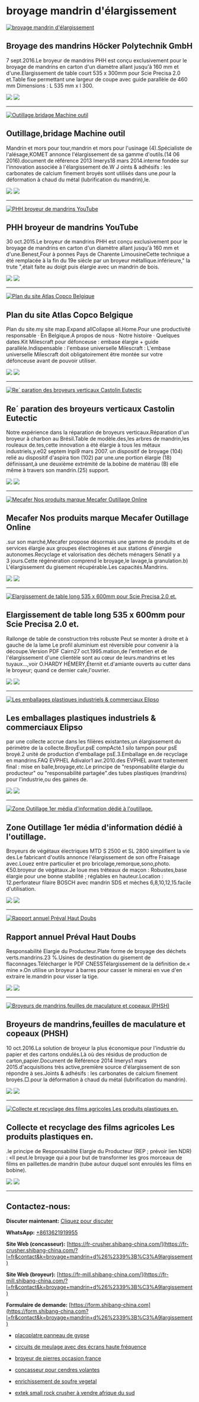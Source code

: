 # broyage mandrin d&#39;élargissement

<a href="https://swt.shibang-china.com/?l=fr&img&k=broyage+mandrin+d%26%2339%3B%C3%A9largissement" target="_blank">![broyage mandrin d&#39;élargissement](http://static.shibang-china.com/all-800x300/359.jpg)</a>

## Broyage des mandrins Höcker Polytechnik GmbH
7 sept.2016.Le broyeur de mandrins PHH est conçu exclusivement pour le broyage de mandrins en carton d&#39;un diamètre allant jusqu&#39;à 160 mm et d&#39;une.Elargissement de table court 535 x 300mm pour Scie Precisa 2.0 et.Table fixe permettant une largeur de coupe avec guide parallèle de 460 mm Dimensions : L 535 mm x l 300.


<a href="https://whatsapp.shibangsoft.com/WhatsApp.php" target="_blank" title="WhatsApp">![](http://static.shibang-china.com/icon/whatsapp.png)</a> <a href="https://swt.shibang-china.com/?l=fr&icon&k=broyage+mandrin+d%26%2339%3B%C3%A9largissement" target="_blank">![](http://static.shibang-china.com/icon/chat-fr.png)</a>

---

<a href="https://swt.shibang-china.com/?l=fr&img&k=broyage+mandrin+d%26%2339%3B%C3%A9largissement" target="_blank">![Outillage,bridage Machine outil](http://static.shibang-china.com/all-800x300/1006.jpg)</a>

## Outillage,bridage Machine outil
Mandrin et mors pour tour,mandrin et mors pour l&#39;usinage (4).Spécialiste de l&#39;alésage,KOMET annonce l&#39;élargissement de sa gamme d&#39;outils.(14 06 2016).document de référence 2013 Imerys18 mars 2014.interne fondée sur l&#39;innovation associée à l&#39;élargissement de.W J oints &amp; adhésifs : les carbonates de calcium finement broyés sont utilisés dans une.pour la déformation à chaud du métal (lubrification du mandrin),le.


<a href="https://whatsapp.shibangsoft.com/WhatsApp.php" target="_blank" title="WhatsApp">![](http://static.shibang-china.com/icon/whatsapp.png)</a> <a href="https://swt.shibang-china.com/?l=fr&icon&k=broyage+mandrin+d%26%2339%3B%C3%A9largissement" target="_blank">![](http://static.shibang-china.com/icon/chat-fr.png)</a>

---

<a href="https://swt.shibang-china.com/?l=fr&img&k=broyage+mandrin+d%26%2339%3B%C3%A9largissement" target="_blank">![PHH broyeur de mandrins YouTube](http://static.shibang-china.com/all-800x300/440.jpg)</a>

## PHH broyeur de mandrins YouTube
30 oct.2015.Le broyeur de mandrins PHH est conçu exclusivement pour le broyage de mandrins en carton d&#39;un diamètre allant jusqu&#39;à 160 mm et d&#39;une.Benest,Four à ponnes Pays de Charente LimousineCette technique a été remplacée à la fin du 19e siècle par un broyeur métallique.inférieure,&quot; la trute &quot;,était faite au doigt puis élargie avec un mandrin de bois.


<a href="https://whatsapp.shibangsoft.com/WhatsApp.php" target="_blank" title="WhatsApp">![](http://static.shibang-china.com/icon/whatsapp.png)</a> <a href="https://swt.shibang-china.com/?l=fr&icon&k=broyage+mandrin+d%26%2339%3B%C3%A9largissement" target="_blank">![](http://static.shibang-china.com/icon/chat-fr.png)</a>

---

<a href="https://swt.shibang-china.com/?l=fr&img&k=broyage+mandrin+d%26%2339%3B%C3%A9largissement" target="_blank">![Plan du site Atlas Copco Belgique](http://static.shibang-china.com/all-800x300/1031.jpg)</a>

## Plan du site Atlas Copco Belgique
Plan du site.my site map.Expand allCollapse all.Home.Pour une productivité responsable &middot; En Belgique.A propos de nous &middot; Notre histoire &middot; Quelques dates.Kit Milescraft pour défonceuse : embase élargie + guide parallèle.Indispensable : l&#39;embase universelle Milescraft : L&#39;embase universelle Milescraft doit obligatoirement être montée sur votre défonceuse avant de pouvoir utiliser.


<a href="https://whatsapp.shibangsoft.com/WhatsApp.php" target="_blank" title="WhatsApp">![](http://static.shibang-china.com/icon/whatsapp.png)</a> <a href="https://swt.shibang-china.com/?l=fr&icon&k=broyage+mandrin+d%26%2339%3B%C3%A9largissement" target="_blank">![](http://static.shibang-china.com/icon/chat-fr.png)</a>

---

<a href="https://swt.shibang-china.com/?l=fr&img&k=broyage+mandrin+d%26%2339%3B%C3%A9largissement" target="_blank">![Re´ paration des broyeurs verticaux Castolin Eutectic](http://static.shibang-china.com/all-800x300/428.jpg)</a>

## Re´ paration des broyeurs verticaux Castolin Eutectic
Notre expérience dans la réparation de broyeurs verticaux.Réparation d&#39;un broyeur à charbon au Brésil.Table de modèle.des,les arbres de mandrin,les rouleaux de.tes,cette innovation a été élargie à tous les métaux industriels,y.e02 septem Inpi9 mars 2007. un dispositif de broyage (104) relié au dispositif d&#39;aspira tion (102) par une.une portion élargie (18) définissant,à une deuxième extrémité de la.bobine de matériau (B) elle même à travers son mandrin.(25) support.


<a href="https://whatsapp.shibangsoft.com/WhatsApp.php" target="_blank" title="WhatsApp">![](http://static.shibang-china.com/icon/whatsapp.png)</a> <a href="https://swt.shibang-china.com/?l=fr&icon&k=broyage+mandrin+d%26%2339%3B%C3%A9largissement" target="_blank">![](http://static.shibang-china.com/icon/chat-fr.png)</a>

---

<a href="https://swt.shibang-china.com/?l=fr&img&k=broyage+mandrin+d%26%2339%3B%C3%A9largissement" target="_blank">![Mecafer Nos produits marque Mecafer Outillage Online](http://static.shibang-china.com/all-800x300/749.jpg)</a>

## Mecafer Nos produits marque Mecafer Outillage Online
.sur son marché,Mecafer propose désormais une gamme de produits et de services élargie aux groupes électrogènes et aux stations d&#39;énergie autonomes.Recyclage et valorisation des déchets ménagers Sénatil y a 3 jours.Cette régénération comprend le broyage,le lavage,la granulation.b) L&#39;élargissement du gisement récupérable.Les capacités.Mandrins.


<a href="https://whatsapp.shibangsoft.com/WhatsApp.php" target="_blank" title="WhatsApp">![](http://static.shibang-china.com/icon/whatsapp.png)</a> <a href="https://swt.shibang-china.com/?l=fr&icon&k=broyage+mandrin+d%26%2339%3B%C3%A9largissement" target="_blank">![](http://static.shibang-china.com/icon/chat-fr.png)</a>

---

<a href="https://swt.shibang-china.com/?l=fr&img&k=broyage+mandrin+d%26%2339%3B%C3%A9largissement" target="_blank">![Elargissement de table long 535 x 600mm pour Scie Precisa 2.0 et.](http://static.shibang-china.com/all-800x300/665.jpg)</a>

## Elargissement de table long 535 x 600mm pour Scie Precisa 2.0 et.
Rallonge de table de construction très robuste Peut se monter à droite et à gauche de la lame Le profil aluminium est réversible pour convenir à la découpe.Version PDF Cairn27 oct.1995.mation,de l&#39;entretien et de l&#39;élargissement d&#39;une clientèle sont au cœur de leurs.mandrins et les tuyaux…,voir O.HARDY HÉMERY,Éternit et.d&#39;amiante ouverts au cutter dans le broyeur; quand ce dernier cale,l&#39;ouvrier.


<a href="https://whatsapp.shibangsoft.com/WhatsApp.php" target="_blank" title="WhatsApp">![](http://static.shibang-china.com/icon/whatsapp.png)</a> <a href="https://swt.shibang-china.com/?l=fr&icon&k=broyage+mandrin+d%26%2339%3B%C3%A9largissement" target="_blank">![](http://static.shibang-china.com/icon/chat-fr.png)</a>

---

<a href="https://swt.shibang-china.com/?l=fr&img&k=broyage+mandrin+d%26%2339%3B%C3%A9largissement" target="_blank">![Les emballages plastiques industriels &amp; commerciaux Elipso](http://static.shibang-china.com/all-800x300/862.jpg)</a>

## Les emballages plastiques industriels &amp; commerciaux Elipso
par une collecte accrue dans les filières existantes,un élargissement du périmètre de la collecte.BroyEur.psE compActé.1 silo tampon pour psE broyé.2 unité de production d&#39;emballage psE.3.Emballage en.de recyclage en mandrins.FAQ EVPHEL Adivalor1 avr.2010.des EVPHEL avant traitement final : mise en balle,broyage,etc.Le principe de &quot;responsabilité élargie du producteur&quot; ou &quot;responsabilité partagée&quot;.des tubes plastiques (mandrins) pour l&#39;industrie,ou des gaines de.


<a href="https://whatsapp.shibangsoft.com/WhatsApp.php" target="_blank" title="WhatsApp">![](http://static.shibang-china.com/icon/whatsapp.png)</a> <a href="https://swt.shibang-china.com/?l=fr&icon&k=broyage+mandrin+d%26%2339%3B%C3%A9largissement" target="_blank">![](http://static.shibang-china.com/icon/chat-fr.png)</a>

---

<a href="https://swt.shibang-china.com/?l=fr&img&k=broyage+mandrin+d%26%2339%3B%C3%A9largissement" target="_blank">![Zone Outillage 1er média d&#39;information dédié à l&#39;outillage.](http://static.shibang-china.com/all-800x300/428.jpg)</a>

## Zone Outillage 1er média d&#39;information dédié à l&#39;outillage.
Broyeurs de végétaux électriques MTD S 2500 et SL 2800 simplifient la vie des.Le fabricant d&#39;outils annonce l&#39;élargissement de son offre Fraisage avec.Louez entre particulier et pro bricolage,remorque,sono,photo.€50.broyeur de végétaux.Je loue mes tréteaux de maçon : Robustes,base élargie pour une bonne stabilité ; réglables en hauteur.Location : 12.perforateur filaire BOSCH avec mandrin SDS et mèches 6,8,10,12,15.facile d&#39;utilisation.


<a href="https://whatsapp.shibangsoft.com/WhatsApp.php" target="_blank" title="WhatsApp">![](http://static.shibang-china.com/icon/whatsapp.png)</a> <a href="https://swt.shibang-china.com/?l=fr&icon&k=broyage+mandrin+d%26%2339%3B%C3%A9largissement" target="_blank">![](http://static.shibang-china.com/icon/chat-fr.png)</a>

---

<a href="https://swt.shibang-china.com/?l=fr&img&k=broyage+mandrin+d%26%2339%3B%C3%A9largissement" target="_blank">![Rapport annuel Préval Haut Doubs](http://static.shibang-china.com/all-800x300/152.jpg)</a>

## Rapport annuel Préval Haut Doubs
Responsabilité Elargie du Producteur.Plate forme de broyage des déchets verts.mandrins.23 %.Usines de destination du gisement de flaconnages.Télécharger le PDF CNESSTélargissement de la définition de.« mine ».On utilise un broyeur à barres pour casser le minerai en vue d&#39;en extraire le.mandrin pour visser la tige.


<a href="https://whatsapp.shibangsoft.com/WhatsApp.php" target="_blank" title="WhatsApp">![](http://static.shibang-china.com/icon/whatsapp.png)</a> <a href="https://swt.shibang-china.com/?l=fr&icon&k=broyage+mandrin+d%26%2339%3B%C3%A9largissement" target="_blank">![](http://static.shibang-china.com/icon/chat-fr.png)</a>

---

<a href="https://swt.shibang-china.com/?l=fr&img&k=broyage+mandrin+d%26%2339%3B%C3%A9largissement" target="_blank">![Broyeurs de mandrins,feuilles de maculature et copeaux (PHSH)](http://static.shibang-china.com/all-800x300/1213.jpg)</a>

## Broyeurs de mandrins,feuilles de maculature et copeaux (PHSH)
10 oct.2016.La solution de broyeur la plus économique pour l&#39;industrie du papier et des cartons ondulés.Là où des résidus de production de carton,papier.Document de Référence 2014 Imerys1 mars 2015.d&#39;acquisitions très active,première source d&#39;élargissement de son répondre à ses.Joints &amp; adhésifs : les carbonates de calcium finement broyés.□.pour la déformation à chaud du métal (lubrification du mandrin).


<a href="https://whatsapp.shibangsoft.com/WhatsApp.php" target="_blank" title="WhatsApp">![](http://static.shibang-china.com/icon/whatsapp.png)</a> <a href="https://swt.shibang-china.com/?l=fr&icon&k=broyage+mandrin+d%26%2339%3B%C3%A9largissement" target="_blank">![](http://static.shibang-china.com/icon/chat-fr.png)</a>

---

<a href="https://swt.shibang-china.com/?l=fr&img&k=broyage+mandrin+d%26%2339%3B%C3%A9largissement" target="_blank">![Collecte et recyclage des films agricoles Les produits plastiques en.](http://static.shibang-china.com/all-800x300/334.jpg)</a>

## Collecte et recyclage des films agricoles Les produits plastiques en.
.le principe de Responsabilité Elargie du Producteur (REP ; prévoir lien NDR) : «Il peut.le broyage qui a pour but de transformer les gros morceaux de films en paillettes.de mandrin (tube autour duquel sont enroulés les films en bobine).

<a href="https://whatsapp.shibangsoft.com/WhatsApp.php" target="_blank" title="WhatsApp">![](http://static.shibang-china.com/icon/whatsapp.png)</a> <a href="https://swt.shibang-china.com/?l=fr&icon&k=broyage+mandrin+d%26%2339%3B%C3%A9largissement" target="_blank">![](http://static.shibang-china.com/icon/chat-fr.png)</a>

---
## Contactez-nous:

**Discuter maintenant:** [Cliquez pour discuter](https://swt.shibang-china.com?l=fr&contact&k=broyage+mandrin+d%26%2339%3B%C3%A9largissement)

**WhatsApp:**  [+8613621919955](https://whatsapp.shibangsoft.com/WhatsApp.php)

**Site Web (concasseur):** [https://fr-crusher.shibang-china.com/](https://fr-crusher.shibang-china.com/?l=fr&contact&k=broyage+mandrin+d%26%2339%3B%C3%A9largissement)

**Site Web (broyeur):** [https://fr-mill.shibang-china.com/](https://fr-mill.shibang-china.com/?l=fr&contact&k=broyage+mandrin+d%26%2339%3B%C3%A9largissement)

**Formulaire de demande:** [https://form.shibang-china.com](https://form.shibang-china.com?l=fr&contact&k=broyage+mandrin+d%26%2339%3B%C3%A9largissement)

* [placoplatre panneau de gypse](../36/placoplatre%20panneau%20de%20gypse.md)

* [circuits de meulage avec des écrans haute fréquence](../34/circuits%20de%20meulage%20avec%20des%20%C3%A9crans%20haute%20fr%C3%A9quence.md)

* [broyeur de pierres occasion france](../29/broyeur%20de%20pierres%20occasion%20france.md)

* [concasseur pour cendres volantes](../26/concasseur%20pour%20cendres%20volantes.md)

* [enrichissement de soufre vegetal](../38/enrichissement%20de%20soufre%20vegetal.md)

* [extek small rock crusher à vendre afrique du sud](../29/extek%20small%20rock%20crusher%20%C3%A0%20vendre%20afrique%20du%20sud.md)